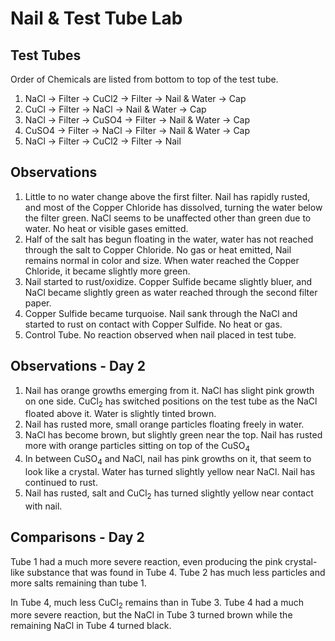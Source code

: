 Nail & Test Tube Lab
====================

Test Tubes
----------

Order of Chemicals are listed from bottom to top of the test tube.
1. NaCl -> Filter -> CuCl2 -> Filter -> Nail & Water -> Cap
2. CuCl -> Filter -> NaCl -> Nail & Water -> Cap
3. NaCl -> Filter -> CuSO4 -> Filter -> Nail & Water -> Cap
4. CuSO4 -> Filter -> NaCl -> Filter -> Nail & Water -> Cap
5. NaCl -> Filter -> CuCl2 -> Filter -> Nail

Observations
------------

1. Little to no water change above the first filter. Nail has rapidly rusted, and most of the Copper Chloride has dissolved, turning the water below the filter green. NaCl seems to be unaffected other than green due to water. No heat or visible gases emitted.
2. Half of the salt has begun floating in the water, water has not reached through the salt to Copper Chloride. No gas or heat emitted, Nail remains normal in color and size. When water reached the Copper Chloride, it became slightly more green.
3. Nail started to rust/oxidize. Copper Sulfide became slightly bluer, and NaCl became slightly green as water reached through the second filter paper.
4. Copper Sulfide became turquoise. Nail sank through the NaCl and started to rust on contact with Copper Sulfide. No heat or gas.
5. Control Tube. No reaction observed when nail placed in test tube.

Observations - Day 2
--------------------
1. Nail has orange growths emerging from it. NaCl has slight pink growth on one side. CuCl<sub>2</sub> has switched positions on the test tube as the NaCl floated above it. Water is slightly tinted brown.
2. Nail has rusted more, small orange particles floating freely in water. 
3. NaCl has become brown, but slightly green near the top. Nail has rusted more with orange particles sitting on top of the CuSO<sub>4</sub>
4. In between CuSO<sub>4</sub> and NaCl, nail has pink growths on it, that seem to look like a crystal. Water has turned slightly yellow near NaCl. Nail has continued to rust.
5. Nail has rusted, salt and CuCl<sub>2</sub> has turned slightly yellow near contact with nail.

Comparisons - Day 2
-------------------
Tube 1 had a much more severe reaction, even producing the pink crystal-like substance that was found in Tube 4. Tube 2 has much less particles and more salts remaining than tube 1.

In Tube 4, much less CuCl<sub>2</sub> remains than in Tube 3. Tube 4 had a much more severe reaction, but the NaCl in Tube 3 turned brown while the remaining NaCl in Tube 4 turned black.
